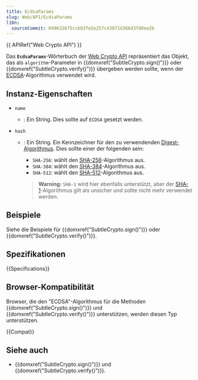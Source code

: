 ```yaml
---
title: EcdsaParams
slug: Web/API/EcdsaParams
l10n:
  sourceCommit: 049632675ccb83fe2e257c43071d366d3f80ee2b
---
```


{{ APIRef("Web Crypto API") }}

Das **`EcdsaParams`**-Wörterbuch der [Web Crypto API](/de/docs/Web/API/Web_Crypto_API) repräsentiert das Objekt, das als `algorithm`-Parameter in {{domxref("SubtleCrypto.sign()")}} oder {{domxref("SubtleCrypto.verify()")}} übergeben werden sollte, wenn der [ECDSA](/de/docs/Web/API/SubtleCrypto/sign#ecdsa)-Algorithmus verwendet wird.

## Instanz-Eigenschaften

- `name`
  - : Ein String. Dies sollte auf `ECDSA` gesetzt werden.
- `hash`

  - : Ein String. Ein Kennzeichner für den zu verwendenden [Digest-Algorithmus](/de/docs/Web/API/SubtleCrypto/digest). Dies sollte einer der folgenden sein:

    - `SHA-256`: wählt den [SHA-256](/de/docs/Web/API/SubtleCrypto/digest#supported_algorithms)-Algorithmus aus.
    - `SHA-384`: wählt den [SHA-384](/de/docs/Web/API/SubtleCrypto/digest#supported_algorithms)-Algorithmus aus.
    - `SHA-512`: wählt den [SHA-512](/de/docs/Web/API/SubtleCrypto/digest#supported_algorithms)-Algorithmus aus.

    > **Warning:** `SHA-1` wird hier ebenfalls unterstützt, aber der [SHA-1](/de/docs/Web/API/SubtleCrypto/digest#supported_algorithms)-Algorithmus gilt als unsicher und sollte nicht mehr verwendet werden.

## Beispiele

Siehe die Beispiele für {{domxref("SubtleCrypto.sign()")}} oder {{domxref("SubtleCrypto.verify()")}}.

## Spezifikationen

{{Specifications}}

## Browser-Kompatibilität

Browser, die den "ECDSA"-Algorithmus für die Methoden {{domxref("SubtleCrypto.sign()")}} und {{domxref("SubtleCrypto.verify()")}} unterstützen, werden diesen Typ unterstützen.

{{Compat}}

## Siehe auch

- {{domxref("SubtleCrypto.sign()")}} und {{domxref("SubtleCrypto.verify()")}}.
